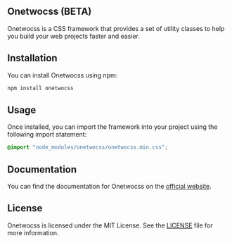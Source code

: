 ## Onetwocss (BETA)

Onetwocss is a CSS framework that provides a set of utility classes to help you build your web projects faster and easier.

## Installation

You can install Onetwocss using npm:

```bash
npm install onetwocss
```

## Usage

Once installed, you can import the framework into your project using the following import statement:

```css
@import "node_modules/onetwocss/onetwocss.min.css";
```

## Documentation

You can find the documentation for Onetwocss on the [official website](https://elovejo.com/onetwocss).

## License

Onetwocss is licensed under the MIT License. See the [LICENSE](LICENSE) file for more information.